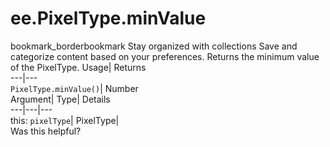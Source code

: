  
#  ee.PixelType.minValue 
bookmark_borderbookmark Stay organized with collections  Save and categorize content based on your preferences.
Returns the minimum value of the PixelType. 
Usage| Returns  
---|---  
`PixelType.minValue()`| Number  
Argument| Type| Details  
---|---|---  
this: `pixelType`| PixelType|   
Was this helpful?
